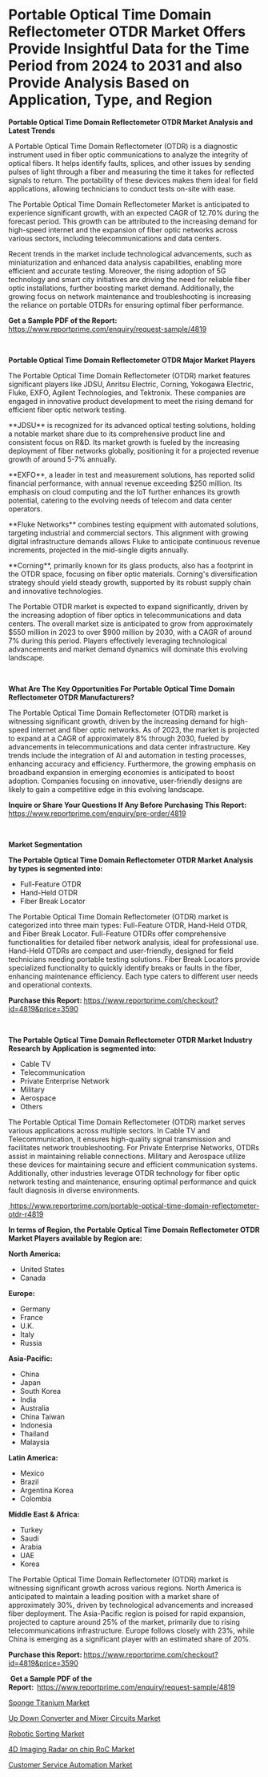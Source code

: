 <p><h1>Portable Optical Time Domain Reflectometer OTDR Market Offers Provide Insightful Data for the Time Period from 2024 to 2031 and also Provide Analysis Based on Application, Type, and Region</h1></p><p><strong>Portable Optical Time Domain Reflectometer OTDR Market Analysis and Latest Trends</strong></p>
<p><p>A Portable Optical Time Domain Reflectometer (OTDR) is a diagnostic instrument used in fiber optic communications to analyze the integrity of optical fibers. It helps identify faults, splices, and other issues by sending pulses of light through a fiber and measuring the time it takes for reflected signals to return. The portability of these devices makes them ideal for field applications, allowing technicians to conduct tests on-site with ease.</p><p>The Portable Optical Time Domain Reflectometer Market is anticipated to experience significant growth, with an expected CAGR of 12.70% during the forecast period. This growth can be attributed to the increasing demand for high-speed internet and the expansion of fiber optic networks across various sectors, including telecommunications and data centers. </p><p>Recent trends in the market include technological advancements, such as miniaturization and enhanced data analysis capabilities, enabling more efficient and accurate testing. Moreover, the rising adoption of 5G technology and smart city initiatives are driving the need for reliable fiber optic installations, further boosting market demand. Additionally, the growing focus on network maintenance and troubleshooting is increasing the reliance on portable OTDRs for ensuring optimal fiber performance.</p></p>
<p><strong>Get a Sample PDF of the Report:&nbsp;</strong> <a href="https://www.reportprime.com/enquiry/request-sample/4819?utm_campaign=31&utm_medium=2&utm_source=Github&utm_content=ia&utm_term=24122024&utm_id=portable-optical-time-domain-reflectometer-otdr">https://www.reportprime.com/enquiry/request-sample/4819</a></p>
<p>&nbsp;</p>
<p><strong>Portable Optical Time Domain Reflectometer OTDR Major Market Players</strong></p>
<p><p>The Portable Optical Time Domain Reflectometer (OTDR) market features significant players like JDSU, Anritsu Electric, Corning, Yokogawa Electric, Fluke, EXFO, Agilent Technologies, and Tektronix. These companies are engaged in innovative product development to meet the rising demand for efficient fiber optic network testing.</p><p>**JDSU** is recognized for its advanced optical testing solutions, holding a notable market share due to its comprehensive product line and consistent focus on R&D. Its market growth is fueled by the increasing deployment of fiber networks globally, positioning it for a projected revenue growth of around 5-7% annually.</p><p>**EXFO**, a leader in test and measurement solutions, has reported solid financial performance, with annual revenue exceeding $250 million. Its emphasis on cloud computing and the IoT further enhances its growth potential, catering to the evolving needs of telecom and data center operators.</p><p>**Fluke Networks** combines testing equipment with automated solutions, targeting industrial and commercial sectors. This alignment with growing digital infrastructure demands allows Fluke to anticipate continuous revenue increments, projected in the mid-single digits annually.</p><p>**Corning**, primarily known for its glass products, also has a footprint in the OTDR space, focusing on fiber optic materials. Corning's diversification strategy should yield steady growth, supported by its robust supply chain and innovative technologies.</p><p>The Portable OTDR market is expected to expand significantly, driven by the increasing adoption of fiber optics in telecommunications and data centers. The overall market size is anticipated to grow from approximately $550 million in 2023 to over $900 million by 2030, with a CAGR of around 7% during this period. Players effectively leveraging technological advancements and market demand dynamics will dominate this evolving landscape.</p></p>
<p>&nbsp;</p>
<p><strong>What Are The Key Opportunities For Portable Optical Time Domain Reflectometer OTDR Manufacturers?</strong></p>
<p><p>The Portable Optical Time Domain Reflectometer (OTDR) market is witnessing significant growth, driven by the increasing demand for high-speed internet and fiber optic networks. As of 2023, the market is projected to expand at a CAGR of approximately 8% through 2030, fueled by advancements in telecommunications and data center infrastructure. Key trends include the integration of AI and automation in testing processes, enhancing accuracy and efficiency. Furthermore, the growing emphasis on broadband expansion in emerging economies is anticipated to boost adoption. Companies focusing on innovative, user-friendly designs are likely to gain a competitive edge in this evolving landscape.</p></p>
<p><strong>Inquire or Share Your Questions If Any Before Purchasing This Report:</strong> <a href="https://www.reportprime.com/enquiry/pre-order/4819?utm_campaign=31&utm_medium=2&utm_source=Github&utm_content=ia&utm_term=24122024&utm_id=portable-optical-time-domain-reflectometer-otdr">https://www.reportprime.com/enquiry/pre-order/4819</a></p>
<p>&nbsp;</p>
<p><strong>Market Segmentation</strong></p>
<p><strong>The Portable Optical Time Domain Reflectometer OTDR Market Analysis by types is segmented into:</strong></p>
<p><ul><li>Full-Feature OTDR</li><li>Hand-Held OTDR</li><li>Fiber Break Locator</li></ul></p>
<p><p>The Portable Optical Time Domain Reflectometer (OTDR) market is categorized into three main types: Full-Feature OTDR, Hand-Held OTDR, and Fiber Break Locator. Full-Feature OTDRs offer comprehensive functionalities for detailed fiber network analysis, ideal for professional use. Hand-Held OTDRs are compact and user-friendly, designed for field technicians needing portable testing solutions. Fiber Break Locators provide specialized functionality to quickly identify breaks or faults in the fiber, enhancing maintenance efficiency. Each type caters to different user needs and operational contexts.</p></p>
<p><strong>Purchase this Report:&nbsp;</strong><a href="https://www.reportprime.com/checkout?id=4819&price=3590&utm_campaign=31&utm_medium=2&utm_source=Github&utm_content=ia&utm_term=24122024&utm_id=portable-optical-time-domain-reflectometer-otdr">https://www.reportprime.com/checkout?id=4819&price=3590</a></p>
<p>&nbsp;</p>
<p><strong>The Portable Optical Time Domain Reflectometer OTDR Market Industry Research by Application is segmented into:</strong></p>
<p><ul><li>Cable TV</li><li>Telecommunication</li><li>Private Enterprise Network</li><li>Military</li><li>Aerospace</li><li>Others</li></ul></p>
<p><p>The Portable Optical Time Domain Reflectometer (OTDR) market serves various applications across multiple sectors. In Cable TV and Telecommunication, it ensures high-quality signal transmission and facilitates network troubleshooting. For Private Enterprise Networks, OTDRs assist in maintaining reliable connections. Military and Aerospace utilize these devices for maintaining secure and efficient communication systems. Additionally, other industries leverage OTDR technology for fiber optic network testing and maintenance, ensuring optimal performance and quick fault diagnosis in diverse environments.</p></p>
<p><a href="https://www.reportprime.com/portable-optical-time-domain-reflectometer-otdr-r4819?utm_campaign=31&utm_medium=2&utm_source=Github&utm_content=ia&utm_term=24122024&utm_id=portable-optical-time-domain-reflectometer-otdr">&nbsp;https://www.reportprime.com/portable-optical-time-domain-reflectometer-otdr-r4819</a></p>
<p><strong>In terms of Region, the Portable Optical Time Domain Reflectometer OTDR Market Players available by Region are:</strong></p>
<p>
    <p> <strong> North America: </strong>
        <ul>
            <li>United States</li>
            <li>Canada</li>
        </ul>
        </p> 
    <p> <strong> Europe: </strong>
        <ul>
            <li>Germany</li>
            <li>France</li>
            <li>U.K.</li>
            <li>Italy</li>
            <li>Russia</li>
        </ul>
        </p> 
    <p> <strong> Asia-Pacific: </strong>
        <ul>
            <li>China</li>
            <li>Japan</li>
            <li>South Korea</li>
            <li>India</li>
            <li>Australia</li>
            <li>China Taiwan</li>
            <li>Indonesia</li>
            <li>Thailand</li>
            <li>Malaysia</li>
        </ul>
        </p> 
    <p> <strong> Latin America: </strong>
        <ul>
            <li>Mexico</li>
            <li>Brazil</li>
            <li>Argentina Korea</li>
            <li>Colombia</li>
        </ul>
        </p> 
    <p> <strong> Middle East & Africa: </strong>
        <ul>
            <li>Turkey</li>
            <li>Saudi</li>
            <li>Arabia</li>
            <li>UAE</li>
            <li>Korea</li>
        </ul>
    </p>
    </p>
<p><p>The Portable Optical Time Domain Reflectometer (OTDR) market is witnessing significant growth across various regions. North America is anticipated to maintain a leading position with a market share of approximately 30%, driven by technological advancements and increased fiber deployment. The Asia-Pacific region is poised for rapid expansion, projected to capture around 25% of the market, primarily due to rising telecommunications infrastructure. Europe follows closely with 23%, while China is emerging as a significant player with an estimated share of 20%.</p></p>
<p><strong>Purchase this Report: </strong><a href="https://www.reportprime.com/checkout?id=4819&price=3590&utm_campaign=31&utm_medium=2&utm_source=Github&utm_content=ia&utm_term=24122024&utm_id=portable-optical-time-domain-reflectometer-otdr">https://www.reportprime.com/checkout?id=4819&price=3590</a></p>
<p>&nbsp;<strong>Get a Sample PDF of the Report:&nbsp;&nbsp;</strong><a href="https://www.reportprime.com/enquiry/request-sample/4819?utm_campaign=31&utm_medium=2&utm_source=Github&utm_content=ia&utm_term=24122024&utm_id=portable-optical-time-domain-reflectometer-otdr">https://www.reportprime.com/enquiry/request-sample/4819</a></p>
<p><strong></strong></p>
<p><p><a href="https://www.linkedin.com/pulse/global-study-sponge-titanium-market-from-2024-2031-mean-kkddf?utm_campaign=31&utm_medium=2&utm_source=Github&utm_content=ia&utm_term=24122024&utm_id=portable-optical-time-domain-reflectometer-otdr">Sponge Titanium Market</a></p><p><a href="https://github.com/skerretflossie9297/Market-Research-Report-List-1/blob/main/up-down-converter-and-mixer-circuits-market.md?utm_campaign=31&utm_medium=2&utm_source=Github&utm_content=ia&utm_term=24122024&utm_id=portable-optical-time-domain-reflectometer-otdr">Up Down Converter and Mixer Circuits Market</a></p><p><a href="https://www.linkedin.com/pulse/detailed-market-research-robotic-sorting-analysis-cagr-13-impact-8byhc?utm_campaign=31&utm_medium=2&utm_source=Github&utm_content=ia&utm_term=24122024&utm_id=portable-optical-time-domain-reflectometer-otdr">Robotic Sorting Market</a></p><p><a href="https://github.com/alberthagorsuch/Market-Research-Report-List-1/blob/main/4d-imaging-radar-on-chip-roc-market.md?utm_campaign=31&utm_medium=2&utm_source=Github&utm_content=ia&utm_term=24122024&utm_id=portable-optical-time-domain-reflectometer-otdr">4D Imaging Radar on chip RoC Market</a></p><p><a href="https://www.linkedin.com/pulse/customer-service-automation-market-research-report-exploring-nedxc?utm_campaign=31&utm_medium=2&utm_source=Github&utm_content=ia&utm_term=24122024&utm_id=portable-optical-time-domain-reflectometer-otdr">Customer Service Automation Market</a></p></p>